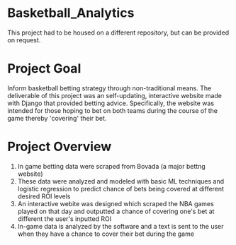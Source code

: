 # Basketball_Analytics

This project had to be housed on a different repository, but can be provided on request.

# Project Goal

Inform basketball betting strategy through non-traditional means. The deliverable of this project was an self-updating, interactive website made with Django that provided betting advice. Specifically, the website was intended for those hoping to bet on both teams during the course of the game thereby 'covering' their bet.

# Project Overview

1) In game betting data were scraped from Bovada (a major bettng website)
2) These data were analyzed and modeled with basic ML techniques and logistic regression to predict chance of bets being covered at different desired ROI levels
3) An interactive webite was designed which scraped the NBA games played on that day and outputted a chance of covering one's bet at different the user's inputted ROI
4) In-game data is analyzed by the software and a text is sent to the user when they have a chance to cover their bet during the game
